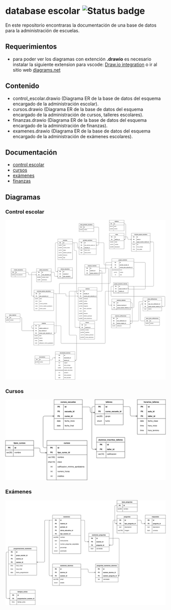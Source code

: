 # database escolar ![Status badge](https://img.shields.io/badge/status-in%20progress-yellow)

En este repositorio encontraras la documentación de una base de datos para la administración de escuelas.

## Requerimientos

- para poder ver los diagramas con extención **.drawio** es necesario instalar la siguiente extension para vscode: [Draw.io integration](https://marketplace.visualstudio.com/items?itemName=hediet.vscode-drawio) o ir al sitio web [diagrams.net](https://www.diagrams.net/)

## Contenido

- control_escolar.drawio (Diagrama ER de la base de datos del esquema encargado de la administración escolar).
- cursos.drawio (Diagrama ER de la base de datos del esquema encargado de la administración de cursos, talleres escolares).
- finanzas.drawio (Diagrama ER de la base de datos del esquema encargado de la administración de finanzas).
- examenes.drawio (Diagrama ER de la base de datos del esquema encargado de la administración de exámenes escolares).

## Documentación

- [control escolar](control-escolar/README.md)
- [cursos](cursos/README.md)
- [exámenes](examenes/README.md)
- [finanzas](finanzas/README.md)

## Diagramas

### Control escolar

![](/control-escolar/control_escolar.svg)

### Cursos

![](/cursos/cursos.svg)

### Exámenes

![](/examenes/examenes.svg)
